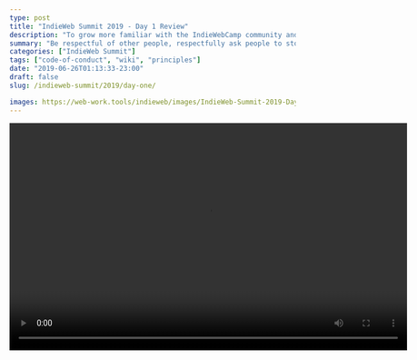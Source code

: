 ```yaml
---
type: post
title: "IndieWeb Summit 2019 - Day 1 Review"
description: "To grow more familiar with the IndieWebCamp community and its principles, I'm sharing its code of conduct, here."
summary: "Be respectful of other people, respectfully ask people to stop if you are bothered, and if you can't resolve an issue, contact staff. If you are being a problem, it will be apparent and you'll be asked to leave."
categories: ["IndieWeb Summit"]
tags: ["code-of-conduct", "wiki", "principles"]
date: "2019-06-26T01:13:33-23:00"
draft: false
slug: /indieweb-summit/2019/day-one/

images: https://web-work.tools/indieweb/images/IndieWeb-Summit-2019-Day-1.png
---
```


<video width="700" height="400" controls>
    <source src="https://usher.ttvnw.net/vod/445919345.m3u8?nauth=%7B%22authorization%22%3A%7B%22forbidden%22%3Afalse%2C%22reason%22%3A%22%22%7D%2C%22chansub%22%3A%7B%22restricted_bitrates%22%3A%5B%5D%7D%2C%22device_id%22%3Anull%2C%22expires%22%3A1561964713%2C%22https_required%22%3Atrue%2C%22privileged%22%3Afalse%2C%22user_id%22%3Anull%2C%22version%22%3A2%2C%22vod_id%22%3A445919345%7D&nauthsig=85948f456699f7c644bb305d783833bb573b86f6" type="application/x-mpegURL">
</video>
